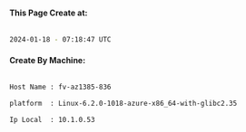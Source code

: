
   
#### This Page Create at:

```bash

2024-01-18 - 07:18:47 UTC

```

#### Create By Machine:

```bash

Host Name : fv-az1385-836

platform  : Linux-6.2.0-1018-azure-x86_64-with-glibc2.35

Ip Local  : 10.1.0.53

```

